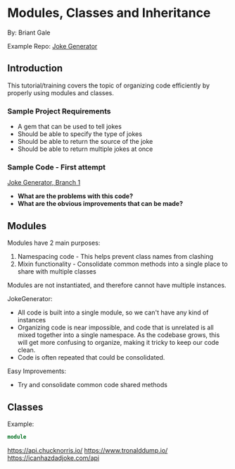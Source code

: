 # Modules, Classes and Inheritance
By: Briant Gale

Example Repo: [Joke Generator](https://github.com/briantgale/joke_generator)

## Introduction
This tutorial/training covers the topic of organizing code efficiently by properly using modules and classes.

### Sample Project Requirements

* A gem that can be used to tell jokes
* Should be able to specify the type of jokes
* Should be able to return the source of the joke
* Should be able to return multiple jokes at once

### Sample Code - First attempt
[Joke Generator, Branch 1](https://github.com/briantgale/joke_generator/tree/1)

* **What are the problems with this code?**
* **What are the obvious improvements that can be made?**

## Modules
Modules have 2 main purposes:
1. Namespacing code - This helps prevent class names from clashing
1. Mixin functionality - Consolidate common methods into a single place to share with multiple classes

Modules are not instantiated, and therefore cannot have multiple instances.

JokeGenerator:
- All code is built into a single module, so we can't have any kind of instances
- Organizing code is near impossible, and code that is unrelated is all mixed together into a single namespace. As the codebase grows, this will get more confusing to organize, making it tricky to keep our code clean.
- Code is often repeated that could be consolidated.

Easy Improvements:
- Try and consolidate common code shared methods

## Classes




Example:

```ruby
module

```

https://api.chucknorris.io/
https://www.tronalddump.io/
https://icanhazdadjoke.com/api
